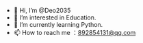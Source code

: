 - 👋 Hi, I’m @Deo2035
- 👀 I’m interested in Education.
- 🌱 I’m currently learning Python.
- 📫 How to reach me ：892854131@qq.com

<!---
Deo2035/Deo2035 is a ✨ special ✨ repository because its `README.md` (this file) appears on your GitHub profile.
You can click the Preview link to take a look at your changes.
--->
